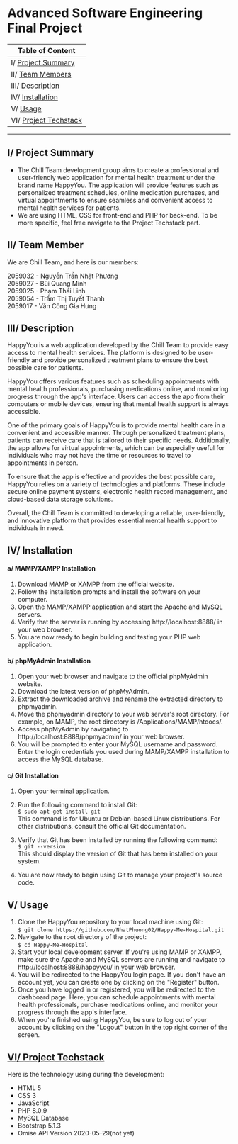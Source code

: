 # Advanced Software Engineering Final Project

| Table of Content |
| --- |
| I/ [Project Summary](#project-summary) |
| II/ [Team Members](#team-members) |
| III/ [Description](#description) |
| IV/ [Installation](#installation) |
| V/ [Usage](#usage) |
| VI/ [Project Techstack](#project-techstack) |
_____

## I/ Project Summary
* The Chill Team development group aims to create a professional and user-friendly web application for mental health treatment under the brand name HappyYou. The application will provide features such as personalized treatment schedules, online medication purchases, and virtual appointments to ensure seamless and convenient access to mental health services for patients.
* We are using HTML, CSS for front-end and PHP for back-end. To be more specific, feel free navigate to the Project Techstack part.

## II/ Team Member
We are Chill Team, and here is our members:

2059032 - Nguyễn Trần Nhật Phương  
2059027 - Bùi Quang Minh  
2059025 - Phạm Thái Linh  
2059054 - Trầm Thị Tuyết Thanh  
2059017 - Văn Công Gia Hưng

## III/ Description

HappyYou is a web application developed by the Chill Team to provide easy access to mental health services. The platform is designed to be user-friendly and provide personalized treatment plans to ensure the best possible care for patients.

HappyYou offers various features such as scheduling appointments with mental health professionals, purchasing medications online, and monitoring progress through the app's interface. Users can access the app from their computers or mobile devices, ensuring that mental health support is always accessible.

One of the primary goals of HappyYou is to provide mental health care in a convenient and accessible manner. Through personalized treatment plans, patients can receive care that is tailored to their specific needs. Additionally, the app allows for virtual appointments, which can be especially useful for individuals who may not have the time or resources to travel to appointments in person.

To ensure that the app is effective and provides the best possible care, HappyYou relies on a variety of technologies and platforms. These include secure online payment systems, electronic health record management, and cloud-based data storage solutions.

Overall, the Chill Team is committed to developing a reliable, user-friendly, and innovative platform that provides essential mental health support to individuals in need.

## IV/ Installation
#### a/ MAMP/XAMPP Installation
1. Download MAMP or XAMPP from the official website.
2. Follow the installation prompts and install the software on your computer.
3. Open the MAMP/XAMPP application and start the Apache and MySQL servers.
3. Verify that the server is running by accessing http://localhost:8888/ in your web browser.
4. You are now ready to begin building and testing your PHP web application.
#### b/ phpMyAdmin Installation
1. Open your web browser and navigate to the official phpMyAdmin website.
2. Download the latest version of phpMyAdmin.
3. Extract the downloaded archive and rename the extracted directory to phpmyadmin.
4. Move the phpmyadmin directory to your web server's root directory. For example, on MAMP, the root directory is /Applications/MAMP/htdocs/.
5. Access phpMyAdmin by navigating to http://localhost:8888/phpmyadmin/ in your web browser.
6. You will be prompted to enter your MySQL username and password. Enter the login credentials you used during MAMP/XAMPP installation to access the MySQL database.
#### c/ Git Installation
1. Open your terminal application.
2. Run the following command to install Git: <br>
`$ sudo apt-get install git` <br>
This command is for Ubuntu or Debian-based Linux distributions. For other distributions, consult the official Git documentation.

3. Verify that Git has been installed by running the following command: <br>
`$ git --version` <br>
This should display the version of Git that has been installed on your system.
4. You are now ready to begin using Git to manage your project's source code.

## V/ Usage
1. Clone the HappyYou repository to your local machine using Git: <br>
`$ git clone https://github.com/NhatPhuong02/Happy-Me-Hospital.git` 
2. Navigate to the root directory of the project: <br>
`$ cd Happy-Me-Hospital`
3. Start your local development server. If you're using MAMP or XAMPP, make sure the Apache and MySQL servers are running and navigate to http://localhost:8888/happyyou/ in your web browser.
4. You will be redirected to the HappyYou login page. If you don't have an account yet, you can create one by clicking on the "Register" button.
5. Once you have logged in or registered, you will be redirected to the dashboard page. Here, you can schedule appointments with mental health professionals, purchase medications online, and monitor your progress through the app's interface.
6. When you're finished using HappyYou, be sure to log out of your account by clicking on the "Logout" button in the top right corner of the screen.

## <a href="#project-techstack">VI/ Project Techstack</a>
Here is the technology using during the development:
- HTML 5
- CSS 3
- JavaScript
- PHP 8.0.9
- MySQL Database
- Bootstrap 5.1.3
- Omise API Version 2020-05-29(not yet)
